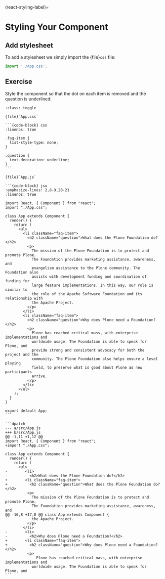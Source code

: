 (react-styling-label)=

# Styling Your Component

## Add stylesheet

To add a stylesheet we simply import the {file}`css` file:

```jsx
import './App.css';
```

## Exercise

Style the component so that the dot on each item is removed and the question is underlined.

````{admonition} Solution
:class: toggle

{file}`App.css`

```{code-block} css
:linenos: true

.faq-item {
  list-style-type: none;
}

.question {
  text-decoration: underline;
}
```

{file}`App.js`

```{code-block} jsx
:emphasize-lines: 2,8-9,20-21
:linenos: true

import React, { Component } from "react";
import "./App.css";

class App extends Component {
  render() {
    return (
      <ul>
        <li className="faq-item">
          <h2 className="question">What does the Plone Foundation do?</h2>
          <p>
            The mission of the Plone Foundation is to protect and promote Plone.
            The Foundation provides marketing assistance, awareness, and
            evangelism assistance to the Plone community. The Foundation also
            assists with development funding and coordination of funding for
            large feature implementations. In this way, our role is similar to
            the role of the Apache Software Foundation and its relationship with
            the Apache Project.
          </p>
        </li>
        <li className="faq-item">
          <h2 className="question">Why does Plone need a Foundation?</h2>
          <p>
            Plone has reached critical mass, with enterprise implementations and
            worldwide usage. The Foundation is able to speak for Plone, and
            provide strong and consistent advocacy for both the project and the
            community. The Plone Foundation also helps ensure a level playing
            field, to preserve what is good about Plone as new participants
            arrive.
          </p>
        </li>
      </ul>
    );
  }
}

export default App;
```

```dpatch
--- a/src/App.js
+++ b/src/App.js
@@ -1,11 +1,12 @@
import React, { Component } from "react";
+import "./App.css";

class App extends Component {
  render() {
    return (
      <ul>
-        <li>
-          <h2>What does the Plone Foundation do?</h2>
+        <li className="faq-item">
+          <h2 className="question">What does the Plone Foundation do?</h2>
          <p>
            The mission of the Plone Foundation is to protect and promote Plone.
            The Foundation provides marketing assistance, awareness, and
@@ -16,8 +17,8 @@ class App extends Component {
            the Apache Project.
          </p>
        </li>
-        <li>
-          <h2>Why does Plone need a Foundation?</h2>
+        <li className="faq-item">
+          <h2 className="question">Why does Plone need a Foundation?</h2>
          <p>
              Plone has reached critical mass, with enterprise implementations and
            worldwide usage. The Foundation is able to speak for Plone, and
```
````
